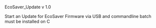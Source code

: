 EcoSaver_Update v 1.0

Start an Update for EcoSaver Firmware via USB and commandline batch
must be installed on C 


